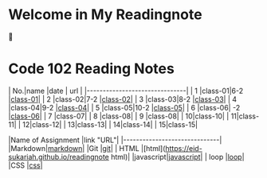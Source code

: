 # Welcome in My Readingnote
:black_heart:

# Code 102 Reading Notes

| No.|name    |date  | url   |
|-------------------------------|
|  1 |class-01|6-2   |[class-01](https://eid-sukariah.github.io/readingnote/class-01)|
|  2 |class-02|7-2   |[class-02](https://eid-sukariah.github.io/readingnote/class-02)|
|  3 |class-03|8-2   |[class-03](https://eid-sukariah.github.io/readingnote/class-03)|
|  4 |class-04|9-2   |[class-04](https://eid-sukariah.github.io/readingnote/class-04)|
|  5 |class-05|10-2  |[class-05](https://eid-sukariah.github.io/readingnote/class-05)|
|  6 |class-06|  -2  |[class-06](https://eid-sukariah.github.io/readingnote/class-06)|
|  7 |class-07|
|  8 |class-08|
|  9 |class-08|
|  10|class-10|
|  11|class-11|
|  12|class-12|
|  13|class-13|
|  14|class-14|
|  15|class-15|


|Name of Assignment |link "URL"|
|------------------------------|
|Markdown|[markdown](https://eid-sukariah.github.io/readingnote/markdown)|
|Git     |[git](https://eid-sukariah.github.io/readingnote/git)|
|  HTML  |[html](https://eid-sukariah.github.io/readingnote html)|
|javascript|[javascript](https://eid-sukariah.github.io/readingnote/javascript)|
| loop   |[loop](https://eid-sukariah.github.io/readingnote/loop)|
|CSS     |[css](https://eid-sukariah.github.io/readingnote/css)|








